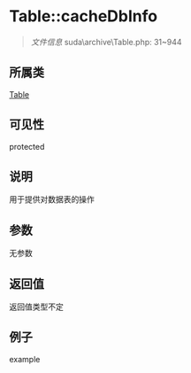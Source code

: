 # Table::cacheDbInfo

> *文件信息* suda\archive\Table.php: 31~944
## 所属类 

[Table](../Table.md)

## 可见性

  protected  
## 说明


用于提供对数据表的操作


## 参数

无参数

## 返回值
返回值类型不定

## 例子

example